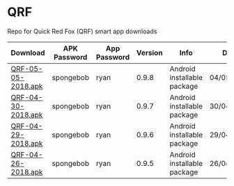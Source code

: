 # QRF
Repo for Quick Red Fox (QRF) smart app downloads

Download | APK Password | App Password | Version | Info | Date
--- | --- | --- | --- | --- | ---
[QRF-05-05-2018.apk](https://github.com/pcla-code/QRF/blob/main/QRF-05-04-2018.apk) | spongebob | ryan | 0.9.8 | Android installable package | 04/05/2018
[QRF-04-30-2018.apk](https://github.com/pcla-code/QRF/blob/main/QRF-04-30-2018.apk) | spongebob | ryan | 0.9.7 | Android installable package | 30/04/2018
[QRF-04-29-2018.apk](https://github.com/pcla-code/QRF/blob/main/QRF-04-29-2018.apk) | spongebob | ryan | 0.9.6 | Android installable package | 29/04/2018
[QRF-04-26-2018.apk](https://github.com/pcla-code/QRF/blob/main/QRF-04-26-2018.apk) | spongebob | ryan | 0.9.5 | Android installable package | 26/04/2018
